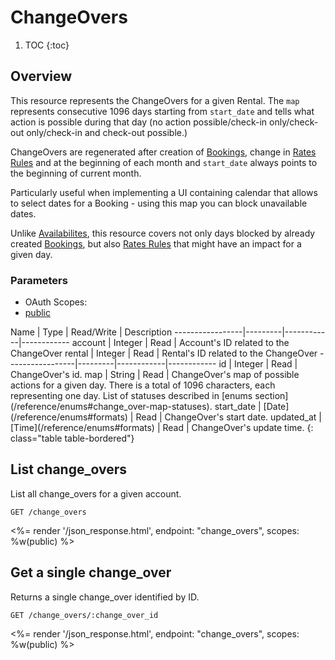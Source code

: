 # ChangeOvers

1. TOC
{:toc}

## Overview

This resource represents the ChangeOvers for a given Rental. The `map` represents consecutive 1096 days starting from `start_date` and tells what action is possible during that day (no action possible/check-in only/check-out only/check-in and check-out possible.)

ChangeOvers are regenerated after creation of [Bookings](/reference/endpoints/bookings/), change in [Rates Rules](/reference/endpoints/rates_rules/) and at the beginning of each month and `start_date` always points to the beginning of current month.

Particularly useful when implementing a UI containing calendar that allows to select dates for a Booking - using this map you can block unavailable dates.

Unlike [Availabilites](/reference/endpoints/availabilities/), this resource covers not only days blocked by already created [Bookings](/reference/endpoints/bookings/), but also [Rates Rules](/reference/endpoints/rates_rules/) that might have an impact for a given day.

### Parameters
<ul class="nav nav-pills" role="tablist">
  <li class="disabled"><a>OAuth Scopes:</a></li>
  <li class="active"><a href="#public" role="tab" data-toggle="pill">public</a></li>
</ul>
<div class="tab-content" markdown="1">
  <div class="tab-pane active" id="public" markdown="1">
Name             | Type    | Read/Write | Description
-----------------|---------|------------|------------
account          | Integer | Read       | Account's ID related to the ChangeOver
rental           | Integer | Read       | Rental's ID related to the ChangeOver
-----------------|---------|------------|------------
id               | Integer | Read       | ChangeOver's id.
map              | String  | Read       | ChangeOver's map of possible actions for a given day. There is a total of 1096 characters, each representing one day. List of statuses described in [enums section](/reference/enums#change_over-map-statuses).
start_date       | [Date](/reference/enums#formats) | Read       | ChangeOver's start date.
updated_at       | [Time](/reference/enums#formats) | Read       | ChangeOver's update time.
{: class="table table-bordered"}
  </div>
</div>

## List change_overs

List all change_overs for a given account.

~~~
GET /change_overs
~~~

<%= render '/json_response.html', endpoint: "change_overs", scopes: %w(public) %>

## Get a single change_over

Returns a single change_over identified by ID.

~~~
GET /change_overs/:change_over_id
~~~

<%= render '/json_response.html', endpoint: "change_overs", scopes: %w(public) %>
